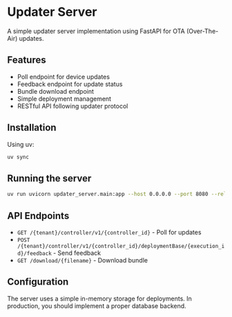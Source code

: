 # Updater Server

A simple updater server implementation using FastAPI for OTA (Over-The-Air) updates.

## Features

- Poll endpoint for device updates
- Feedback endpoint for update status
- Bundle download endpoint
- Simple deployment management
- RESTful API following updater protocol

## Installation

Using uv:

```bash
uv sync
```

## Running the server

```bash
uv run uvicorn updater_server.main:app --host 0.0.0.0 --port 8080 --reload
```

## API Endpoints

- `GET /{tenant}/controller/v1/{controller_id}` - Poll for updates
- `POST /{tenant}/controller/v1/{controller_id}/deploymentBase/{execution_id}/feedback` - Send feedback
- `GET /download/{filename}` - Download bundle

## Configuration

The server uses a simple in-memory storage for deployments. In production, you should implement a proper database backend. 